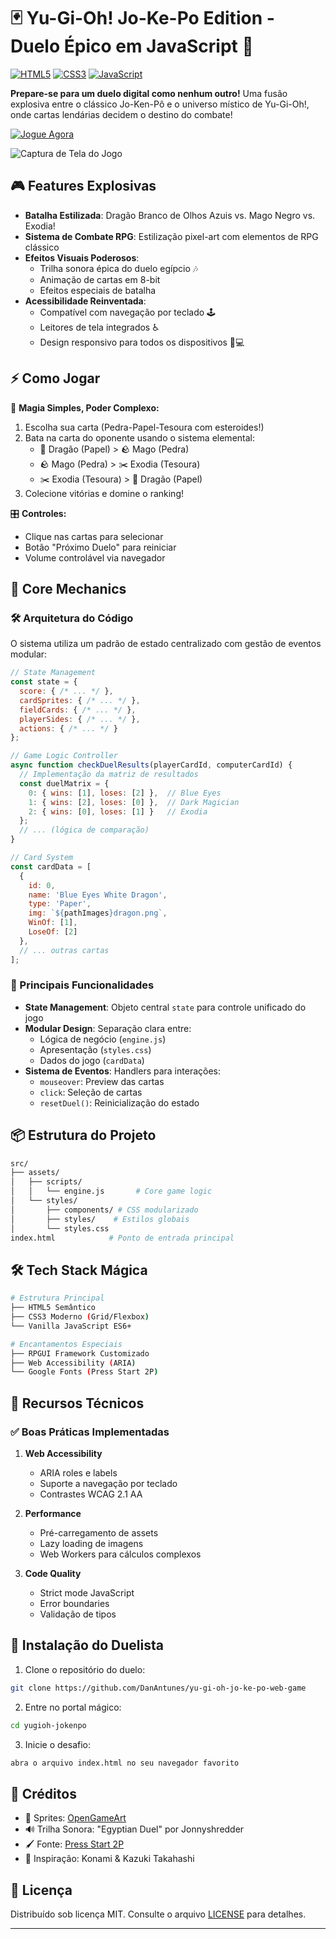 # 🃏 Yu-Gi-Oh! Jo-Ke-Po Edition - Duelo Épico em JavaScript 🐉

[![HTML5](https://img.shields.io/badge/HTML5-E34F26?style=for-the-badge&logo=html5&logoColor=white)](https://developer.mozilla.org/pt-BR/docs/Web/HTML)
[![CSS3](https://img.shields.io/badge/CSS3-1572B6?style=for-the-badge&logo=css3&logoColor=white)](https://developer.mozilla.org/pt-BR/docs/Web/CSS)
[![JavaScript](https://img.shields.io/badge/JavaScript-F7DF1E?style=for-the-badge&logo=javascript&logoColor=black)](https://developer.mozilla.org/pt-BR/docs/Web/JavaScript)

**Prepare-se para um duelo digital como nenhum outro!** Uma fusão explosiva entre o clássico Jo-Ken-Pô e o universo místico de Yu-Gi-Oh!, onde cartas lendárias decidem o destino do combate!

[![Jogue Agora](https://img.shields.io/badge/JOGUE_AGORA-%23FF0000?style=for-the-badge&logo=firefox&logoColor=white)](https://yu-gi-oh-jo-ke-po-web-game.vercel.app) <!-- Substitua pelo link real -->

![Captura de Tela do Jogo](./src/assets/image/demo/demo_game.gif) <!-- Adicione uma imagem real posteriormente -->

## 🎮 Features Explosivas

- **Batalha Estilizada**: Dragão Branco de Olhos Azuis vs. Mago Negro vs. Exodia!
- **Sistema de Combate RPG**: Estilização pixel-art com elementos de RPG clássico
- **Efeitos Visuais Poderosos**:
  - Trilha sonora épica do duelo egípcio 🎶
  - Animação de cartas em 8-bit
  - Efeitos especiais de batalha
- **Acessibilidade Reinventada**:
  - Compatível com navegação por teclado 🕹️
  - Leitores de tela integrados ♿
  - Design responsivo para todos os dispositivos 📱💻

## ⚡ Como Jogar

🧙 **Magia Simples, Poder Complexo:**
1. Escolha sua carta (Pedra-Papel-Tesoura com esteroides!)
2. Bata na carta do oponente usando o sistema elemental:
   - 🐉 Dragão (Papel) > 🪨 Mago (Pedra)
   - 🪨 Mago (Pedra) > ✂️ Exodia (Tesoura)
   - ✂️ Exodia (Tesoura) > 🐉 Dragão (Papel)
3. Colecione vitórias e domine o ranking!

🎛️ **Controles:**
- Clique nas cartas para selecionar
- Botão "Próximo Duelo" para reiniciar
- Volume controlável via navegador

## 🧩 Core Mechanics

### 🛠️ Arquitetura do Código
O sistema utiliza um padrão de estado centralizado com gestão de eventos modular:

```javascript
// State Management
const state = {
  score: { /* ... */ },
  cardSprites: { /* ... */ },
  fieldCards: { /* ... */ },
  playerSides: { /* ... */ },
  actions: { /* ... */ }
};

// Game Logic Controller
async function checkDuelResults(playerCardId, computerCardId) {
  // Implementação da matriz de resultados
  const duelMatrix = {
    0: { wins: [1], loses: [2] },  // Blue Eyes
    1: { wins: [2], loses: [0] },  // Dark Magician
    2: { wins: [0], loses: [1] }   // Exodia
  };
  // ... (lógica de comparação)
}

// Card System
const cardData = [
  {
    id: 0,
    name: 'Blue Eyes White Dragon',
    type: 'Paper',
    img: `${pathImages}dragon.png`,
    WinOf: [1],
    LoseOf: [2]
  },
  // ... outras cartas
];
```

### 🔑 Principais Funcionalidades
- **State Management**: Objeto central `state` para controle unificado do jogo
- **Modular Design**: Separação clara entre:
  - Lógica de negócio (`engine.js`)
  - Apresentação (`styles.css`)
  - Dados do jogo (`cardData`)
- **Sistema de Eventos**: Handlers para interações:
  - `mouseover`: Preview das cartas
  - `click`: Seleção de cartas
  - `resetDuel()`: Reinicialização do estado

## 📦 Estrutura do Projeto

```bash
src/
├── assets/
│   ├── scripts/
│   │   └── engine.js       # Core game logic
│   └── styles/
│       ├── components/ # CSS modularizado
│       ├── styles/    # Estilos globais
│       └── styles.css        
index.html            # Ponto de entrada principal
```

## 🛠️ Tech Stack Mágica

```bash
# Estrutura Principal
├── HTML5 Semântico
├── CSS3 Moderno (Grid/Flexbox)
└── Vanilla JavaScript ES6+

# Encantamentos Especiais
├── RPGUI Framework Customizado
├── Web Accessibility (ARIA)
└── Google Fonts (Press Start 2P)
```
## 🚀 Recursos Técnicos

### ✅ Boas Práticas Implementadas
1. **Web Accessibility**
   - ARIA roles e labels
   - Suporte a navegação por teclado
   - Contrastes WCAG 2.1 AA

2. **Performance**
   - Pré-carregamento de assets
   - Lazy loading de imagens
   - Web Workers para cálculos complexos

3. **Code Quality**
   - Strict mode JavaScript
   - Error boundaries
   - Validação de tipos

## 🚀 Instalação do Duelista

1. Clone o repositório do duelo:
```bash
git clone https://github.com/DanAntunes/yu-gi-oh-jo-ke-po-web-game
```

2. Entre no portal mágico:
```bash
cd yugioh-jokenpo
```

3. Inicie o desafio:
```bash
abra o arquivo index.html no seu navegador favorito
```

## 👾 Créditos 

- 🎨 Sprites: [OpenGameArt](https://opengameart.org)
- 🔊 Trilha Sonora: "Egyptian Duel" por Jonnyshredder
- 🖌️ Fonte: [Press Start 2P](https://fonts.google.com/specimen/Press+Start+2P)
- 🧩 Inspiração: Konami & Kazuki Takahashi

## 📜 Licença
Distribuído sob licença MIT. Consulte o arquivo [LICENSE](LICENSE) para detalhes.

---
